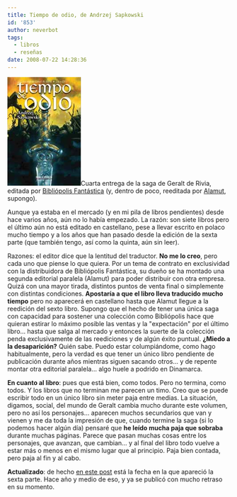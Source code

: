 ```yaml
---
title: Tiempo de odio, de Andrzej Sapkowski
id: '853'
author: neverbot
tags:
  - libros
  - reseñas
date: 2008-07-22 14:28:36
---
```


![Tiempo de Odio, de Andrzej Sapkowski](./tiempo-de-odio-de-andrzej-sapkowski/tiempo_de_odio_-_sapkowski.jpg "Tiempo de Odio, de Andrzej Sapkowski")Cuarta entrega de la saga de Geralt de Rivia, editada por [Bibliópolis Fantástica](http://www.bibliopolis.org/editorial/bibliofan/tiempoodio.htm) (y, dentro de poco, reeditada por [Alamut](http://www.alamutediciones.com/alamut/), supongo).

Aunque ya estaba en el mercado (y en mi pila de libros pendientes) desde hace varios años, aún no lo había empezado. La razón: son siete libros pero el último aún no está editado en castellano, pese a llevar escrito en polaco mucho tiempo y a los años que han pasado desde la edición de la sexta parte (que también tengo, así como la quinta, aún sin leer).

Razones: el editor dice que la lentitud del traductor. **No me lo creo**, pero cada uno que piense lo que quiera. Por un tema de contrato en exclusividad con la distribuidora de Bibliópolis Fantástica, su dueño se ha montado una segunda editorial paralela (Alamut) para poder distribuir con otra empresa. Quizá con una mayor tirada, distintos puntos de venta final o simplemente con distintas condiciones. **Apostaría a que el libro lleva traducido mucho tiempo** pero no aparecerá en castellano hasta que Alamut llegue a la reedición del sexto libro. Supongo que el hecho de tener una única saga con capacidad para sostener una colección como Bibliópolis hace que quieran estirar lo máximo posible las ventas y la "expectación" por el último libro... hasta que salga al mercado y entonces la suerte de la colección penda exclusivamente de las reediciones y de algún éxito puntual. **¿Miedo a la desaparición?** Quién sabe. Puedo estar columpiándome, como hago habitualmente, pero la verdad es que tener un único libro pendiente de publicación durante años mientras siguen sacando otros... y de repente montar otra editorial paralela... algo huele a podrido en Dinamarca.

**En cuanto al libro**: pues que está bien, como todos. Pero no termina, como todos. Y los libros que no terminan me parecen un timo. Creo que se puede escribir todo en un único libro sin meter paja entre medias. La situación, digamos, social, del mundo de Geralt cambia mucho durante este volumen, pero no así los personajes... aparecen muchos secundarios que van y vienen y me da toda la impresión de que, cuando termine la saga (si lo podemos hacer algún día) pensaré que **he leído mucha paja que sobraba** durante muchas páginas. Parece que pasan muchas cosas entre los personajes, que avanzan, que cambian... y al final del libro todo vuelve a estar más o menos en el mismo lugar que al principio. Paja bien contada, pero paja al fin y al cabo.

**Actualizado**: de hecho [en este post](/un-apunte-rapido/) está la fecha en la que apareció la sexta parte. Hace año y medio de eso, y ya se publicó con mucho retraso en su momento.
